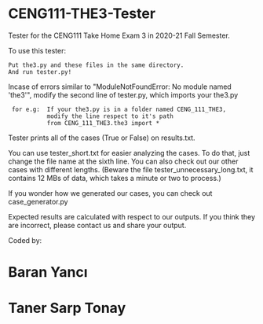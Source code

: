 # CENG111-THE3-Tester
Tester for the CENG111 Take Home Exam 3 in 2020-21 Fall Semester.


To use this tester:

    Put the3.py and these files in the same directory.
    And run tester.py!
    

Incase of errors similar to "ModuleNotFoundError: No module named 'the3'", modify the second line of tester.py, which imports your the3.py
    
     for e.g:  If your the3.py is in a folder named CENG_111_THE3, 
               modify the line respect to it's path 
               from CENG_111_THE3.the3 import *


Tester prints all of the cases (True or False) on results.txt.

You can use tester_short.txt for easier analyzing the cases.
To do that, just change the file name at the sixth line.
You can also check out our other cases with different lengths.
(Beware the file tester_unnecessary_long.txt, it contains 12 MBs of data, which takes a minute or two to process.)

If you wonder how we generated our cases, you can check out case_generator.py

Expected results are calculated with respect to our outputs. If you think they are incorrect, please contact us and share your output.

Coded by:
# Baran Yancı
# Taner Sarp Tonay


